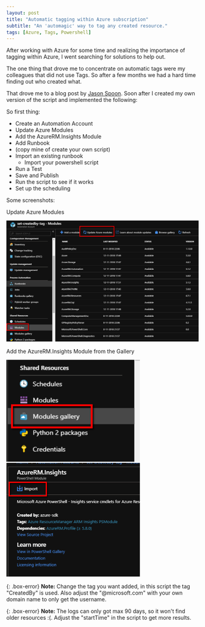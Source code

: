 ```yaml
---
layout: post
title: "Automatic tagging within Azure subscription"
subtitle: "An 'automagic' way to tag any created resource."
tags: [Azure, Tags, Powershell]
---
```


After working with Azure for some time and realizing the importance of tagging within Azure, I went searching for solutions to help out.

The one thing that drove me to concentrate on automatic tags were my colleagues that did not use Tags. So after a few months we had a hard time finding out who created what.

That drove me to a blog post by [Jason Spoon](http://jasonpoon.ca/tagging-azure-resource-group-with-owners/). Soon after I created my own version of the script and implemented the following:

So first thing:

- Create an Automation Account
- Update Azure Modules
- Add the AzureRM.Insights Module
- Add Runbook
- (copy mine of create your own script)
- Import an existing runbook
  - Import your powershell script
- Run a Test
- Save and Publish
- Run the script to see if it works
- Set up the scheduling

Some screenshots:

Update Azure Modules
<tr>
<td> <img src="/img/azure-modules-update.png" alt="azure-modules-update"/> </td>
</tr>

Add the AzureRM.Insights Module from the Gallery
<tr>
<td> <img src="/img/azure-modules-gallery.png" alt="azure-modules-gallery" style="width: 350px;"/> </td>
<td> <img src="/img/azure-modules-import.png" alt="azure-modules-import" style="width: 350px;"/> </td>
</tr>

{: .box-error}
**Note:** Change the tag you want added, in this script the tag "CreatedBy" is used.  Also adjust the "@microsoft.com" with your own domain name to only get the username.

{: .box-error}
**Note:** The logs can only got max 90 days, so it won't find older resources :(. Adjust the "startTime" in the script to get more results.

<script src="https://gist.github.com/energetic-it/87ecbd1ffa428aed7abadc0d6d74b62d.js"></script>